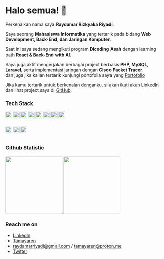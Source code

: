 # Halo semua! 👋

Perkenalkan nama saya **Raydamar Rizkyaka Riyadi**.<br>

Saya seorang **Mahasiswa Informatika** yang tertarik pada bidang **Web Development, Back-End, dan Jaringan Komputer**.<br>

Saat ini saya sedang mengikuti program **Dicoding Asah** dengan learning path **React & Back-End with AI**.<br>

Saya juga aktif mengerjakan berbagai project berbasis **PHP, MySQL, Laravel**, serta implementasi jaringan dengan **Cisco Packet Tracer**.<br>
dan juga jika kalian tertarik kunjungi portofolia saya yang [Portofolio](https://tamayaren.xyz/)

Jika kamu tertarik untuk berkenalan denganku, silakan ikuti akun [LinkedIn](https://www.linkedin.com/in/raydamar-rizkyaka-riyadi-641a702b9/) dan lihat project saya di [GitHub](https://github.com/coatalter).

### Tech Stack

<!-- Languages -->
<a href="#"><img align="left" alt="Lua" title="Lua" width="21px" src="https://upload.wikimedia.org/wikipedia/commons/c/cf/Lua-Logo.svg" /></a>
<a href="#"><img align="left" alt="Luau" title="Luau" width="21px" src="https://github.com/Roblox/luau/raw/master/docs/images/logo.png" /></a>
<a href="#"><img align="left" alt="JavaScript" title="JavaScript" width="21px" src="https://upload.wikimedia.org/wikipedia/commons/9/99/Unofficial_JavaScript_logo_2.svg" /></a>
<a href="#"><img align="left" alt="TypeScript" title="TypeScript" width="21px" src="https://upload.wikimedia.org/wikipedia/commons/4/4c/Typescript_logo_2020.svg" /></a>
<a href="#"><img align="left" alt="Python" title="Python" width="21px" src="https://upload.wikimedia.org/wikipedia/commons/c/c3/Python-logo-notext.svg" /></a>
<a href="#"><img align="left" alt="C#" title="C#" width="21px" src="https://upload.wikimedia.org/wikipedia/commons/4/4f/Csharp_Logo.png" /></a>
<a href="#"><img align="left" alt="C++" title="C++" width="21px" src="https://upload.wikimedia.org/wikipedia/commons/1/18/ISO_C%2B%2B_Logo.svg" /></a>
<a href="#"><img align="left" alt="PHP" title="PHP" width="21px" src="https://upload.wikimedia.org/wikipedia/commons/2/27/PHP-logo.svg" /></a>

<br>
<br>

<!-- Game Development -->
<a href="#"><img align="left" alt="Roblox Studio" title="Roblox Studio" width="21px" src="https://upload.wikimedia.org/wikipedia/commons/4/48/Roblox_Studio_logo_2021_present.svg" /></a>
<a href="#"><img align="left" alt="Unity" title="Unity Engine" width="21px" src="https://upload.wikimedia.org/wikipedia/commons/1/19/Unity_Technologies_logo.svg" /></a>
<a href="#"><img align="left" alt="Godot" title="Godot Engine" width="21px" src="https://upload.wikimedia.org/wikipedia/commons/6/6a/Godot_icon.svg" /></a>

<br>
<br>

### Github Statistic
<p align="left">
<a href="https://github.com/dimasmds">
  <img height="180em" src="https://github-readme-stats-eight-theta.vercel.app/api?username=dimasmds&show_icons=true&theme=algolia&include_all_commits=true&count_private=true"/>
  <img height="180em" src="https://github-readme-stats-eight-theta.vercel.app/api/top-langs/?username=dimasmds&layout=compact&langs_count=8&theme=algolia"/>
</a>
</p>

### Reach me on
- <a href="https://www.linkedin.com/in/raydamar-rizkyaka-riyadi-641a702b9/">LinkedIn</a>
- <a href="https://tamayaren.xyz/">Tamayaren</a>
- raydamarriyadi@gmail.com / tamayaren@proton.me
- <a href="https://x.com/alteredcoat">Twitter</a>
